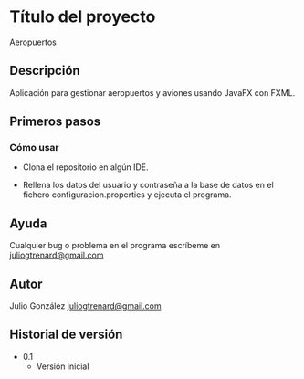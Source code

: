 # Título del proyecto

Aeropuertos

## Descripción

Aplicación para gestionar aeropuertos y aviones usando JavaFX con FXML.

## Primeros pasos

### Cómo usar

* Clona el repositorio en algún IDE.

* Rellena los datos del usuario y contraseña a la base de datos en el fichero configuracion.properties y ejecuta el programa.

## Ayuda

Cualquier bug o problema en el programa escríbeme en juliogtrenard@gmail.com

## Autor

Julio González
juliogtrenard@gmail.com

## Historial de versión

* 0.1
    * Versión inicial
